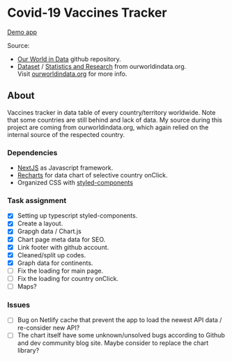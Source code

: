 # Covid-19 Vaccines Tracker

[Demo app](https://covid-vaccines-tracker.netlify.app/)

Source: <br />

- [Our World in Data](https://github.com/owid/covid-19-data) github repository. <br />
- [Dataset](https://ourworldindata.org/covid-vaccination-dataset) / [Statistics and Research](https://ourworldindata.org/covid-vaccinations) from ourworldindata.org. <br />
  Visit [ourworldindata.org](https://ourworldindata.org/) for more info.

## About

Vaccines tracker in data table of every country/territory worldwide. Note that some countries are still behind and lack of data.
My source during this project are coming from ourworldindata.org, which again relied on the internal source of the respected country.

### Dependencies

- [NextJS](https://nextjs.org/) as Javascript framework.
- [Recharts](https://recharts.org/en-US) for data chart of selective country onClick.
- Organized CSS with [styled-components](https://github.com/styled-components/styled-components)

### Task assignment

- [x] Setting up typescript styled-components.
- [x] Create a layout.
- [x] Grapgh data / Chart.js
- [x] Chart page meta data for SEO.
- [x] Link footer with github account.
- [x] Cleaned/split up codes.
- [x] Graph data for continents.
- [ ] Fix the loading for main page.
- [ ] Fix the loading for country onClick.
- [ ] Maps?

### Issues

- [ ] Bug on Netlify cache that prevent the app to load the newest API data / re-consider new API?
- [ ] The chart itself have some unknown/unsolved bugs according to Github and dev community blog site.
      Maybe consider to replace the chart library?
